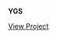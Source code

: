 
<strong>YGS</strong>

<a href="https://fitness-app-2018.herokuapp.com/" target="_blank">View Project</a>
